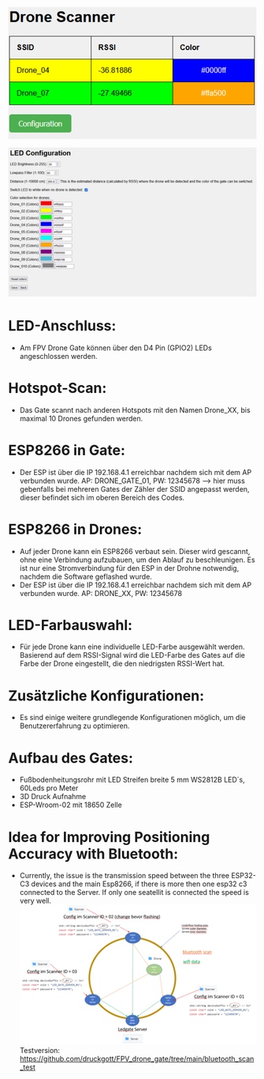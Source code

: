 ![config screenshot](ledgate/img/Drone_Gate.png)

![config screenshot](ledgate/img/Config.png)

# LED-Anschluss: 
* Am FPV Drone Gate können über den D4 Pin (GPIO2) LEDs angeschlossen werden.

# Hotspot-Scan: 
* Das Gate scannt nach anderen Hotspots mit den Namen Drone_XX, bis maximal 10 Drones gefunden werden.

# ESP8266 in Gate:
* Der ESP ist über die IP 192.168.4.1 erreichbar nachdem sich mit dem AP verbunden wurde. AP: DRONE_GATE_01, PW: 12345678 --> hier muss gebenfalls bei mehreren Gates der Zähler der SSID angepasst werden, dieser befindet sich im oberen Bereich des Codes.

# ESP8266 in Drones: 
* Auf jeder Drone kann ein ESP8266 verbaut sein. Dieser wird gescannt, ohne eine Verbindung aufzubauen, um den Ablauf zu beschleunigen. Es ist nur eine Stromverbindung für den ESP in der Drohne notwendig, nachdem die Software geflashed wurde.
* Der ESP ist über die IP 192.168.4.1 erreichbar nachdem sich mit dem AP verbunden wurde. AP: DRONE_XX, PW: 12345678

# LED-Farbauswahl: 
* Für jede Drone kann eine individuelle LED-Farbe ausgewählt werden. Basierend auf dem RSSI-Signal wird die LED-Farbe des Gates auf die Farbe der Drone eingestellt, die den niedrigsten RSSI-Wert hat.

# Zusätzliche Konfigurationen: 
* Es sind einige weitere grundlegende Konfigurationen möglich, um die Benutzererfahrung zu optimieren.

# Aufbau des Gates:
* Fußbodenheitungsrohr mit LED Streifen breite 5 mm WS2812B LED´s, 60Leds pro Meter
* 3D Druck Aufnahme
* ESP-Wroom-02 mit 18650 Zelle

# Idea for Improving Positioning Accuracy with Bluetooth: 
* Currently, the issue is the transmission speed between the three ESP32-C3 devices and the main Esp8266, if there is more then one esp32 c3 connected to the Server. If only one seatellit is connected the speed is very well. 
![config screenshot](bluetooth_scan_test/hardware.png) 
Testversion:
https://github.com/druckgott/FPV_drone_gate/tree/main/bluetooth_scan_test
